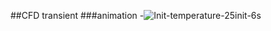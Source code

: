 ##CFD transient
###animation
-![Init-temperature-25init-6s](https://github.com/WTg19/WTg19.github.io/assets/167391204/e1aad9b5-d8a2-40f8-a1d3-2ded4020d905)

